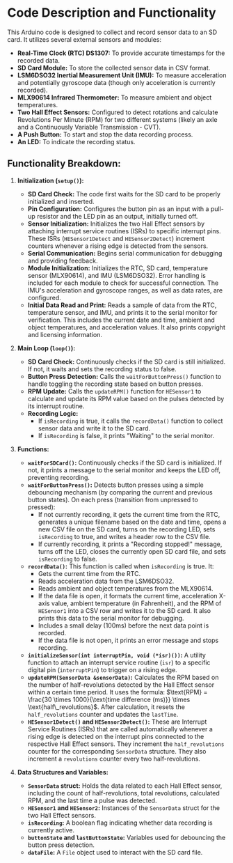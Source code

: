 # Code Description and Functionality

This Arduino code is designed to collect and record sensor data to an SD card. It utilizes several external sensors and modules:

* **Real-Time Clock (RTC) DS1307:** To provide accurate timestamps for the recorded data.
* **SD Card Module:** To store the collected sensor data in CSV format.
* **LSM6DSO32 Inertial Measurement Unit (IMU):** To measure acceleration and potentially gyroscope data (though only acceleration is currently recorded).
* **MLX90614 Infrared Thermometer:** To measure ambient and object temperatures.
* **Two Hall Effect Sensors:** Configured to detect rotations and calculate Revolutions Per Minute (RPM) for two different systems (likely an axle and a Continuously Variable Transmission - CVT).
* **A Push Button:** To start and stop the data recording process.
* **An LED:** To indicate the recording status.

## Functionality Breakdown:

1.  **Initialization (`setup()`):**
    * **SD Card Check:** The code first waits for the SD card to be properly initialized and inserted.
    * **Pin Configuration:** Configures the button pin as an input with a pull-up resistor and the LED pin as an output, initially turned off.
    * **Sensor Initialization:** Initializes the two Hall Effect sensors by attaching interrupt service routines (ISRs) to specific interrupt pins. These ISRs (`HESensor1Detect` and `HESensor2Detect`) increment counters whenever a rising edge is detected from the sensors.
    * **Serial Communication:** Begins serial communication for debugging and providing feedback.
    * **Module Initialization:** Initializes the RTC, SD card, temperature sensor (MLX90614), and IMU (LSM6DSO32). Error handling is included for each module to check for successful connection. The IMU's acceleration and gyroscope ranges, as well as data rates, are configured.
    * **Initial Data Read and Print:** Reads a sample of data from the RTC, temperature sensor, and IMU, and prints it to the serial monitor for verification. This includes the current date and time, ambient and object temperatures, and acceleration values. It also prints copyright and licensing information.

2.  **Main Loop (`loop()`):**
    * **SD Card Check:** Continuously checks if the SD card is still initialized. If not, it waits and sets the recording status to false.
    * **Button Press Detection:** Calls the `waitForButtonPress()` function to handle toggling the recording state based on button presses.
    * **RPM Update:** Calls the `updateRPM()` function for `HESensor1` to calculate and update its RPM value based on the pulses detected by its interrupt routine.
    * **Recording Logic:**
        * If `isRecording` is true, it calls the `recordData()` function to collect sensor data and write it to the SD card.
        * If `isRecording` is false, it prints "Waiting" to the serial monitor.

3.  **Functions:**
    * **`waitForSDCard()`:** Continuously checks if the SD card is initialized. If not, it prints a message to the serial monitor and keeps the LED off, preventing recording.
    * **`waitForButtonPress()`:** Detects button presses using a simple debouncing mechanism (by comparing the current and previous button states). On each press (transition from unpressed to pressed):
        * If not currently recording, it gets the current time from the RTC, generates a unique filename based on the date and time, opens a new CSV file on the SD card, turns on the recording LED, sets `isRecording` to true, and writes a header row to the CSV file.
        * If currently recording, it prints a "Recording stopped!" message, turns off the LED, closes the currently open SD card file, and sets `isRecording` to false.
    * **`recordData()`:** This function is called when `isRecording` is true. It:
        * Gets the current time from the RTC.
        * Reads acceleration data from the LSM6DSO32.
        * Reads ambient and object temperatures from the MLX90614.
        * If the data file is open, it formats the current time, acceleration X-axis value, ambient temperature (in Fahrenheit), and the RPM of `HESensor1` into a CSV row and writes it to the SD card. It also prints this data to the serial monitor for debugging.
        * Includes a small delay (100ms) before the next data point is recorded.
        * If the data file is not open, it prints an error message and stops recording.
    * **`initializeSensor(int interruptPin, void (*isr)())`:** A utility function to attach an interrupt service routine (`isr`) to a specific digital pin (`interruptPin`) to trigger on a rising edge.
    * **`updateRPM(SensorData &sensorData)`:** Calculates the RPM based on the number of half-revolutions detected by the Hall Effect sensor within a certain time period. It uses the formula: $\text{RPM} = \frac{30 \times 1000}{\text{time difference (ms)}} \times \text{half\_revolutions}$. After calculation, it resets the `half_revolutions` counter and updates the `lastTime`.
    * **`HESensor1Detect()` and `HESensor2Detect()`:** These are Interrupt Service Routines (ISRs) that are called automatically whenever a rising edge is detected on the interrupt pins connected to the respective Hall Effect sensors. They increment the `half_revolutions` counter for the corresponding `SensorData` structure. They also increment a `revolutions` counter every two half-revolutions.

4.  **Data Structures and Variables:**
    * **`SensorData` struct:** Holds the data related to each Hall Effect sensor, including the count of half-revolutions, total revolutions, calculated RPM, and the last time a pulse was detected.
    * **`HESensor1` and `HESensor2`:** Instances of the `SensorData` struct for the two Hall Effect sensors.
    * **`isRecording`:** A boolean flag indicating whether data recording is currently active.
    * **`buttonState` and `lastButtonState`:** Variables used for debouncing the button press detection.
    * **`dataFile`:** A `File` object used to interact with the SD card file.